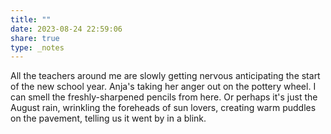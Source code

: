 ```yaml
---
title: ""
date: 2023-08-24 22:59:06
share: true
type: _notes
---
```

All the teachers around me are slowly getting nervous anticipating the start of the new school year. Anja's taking her anger out on the pottery wheel. I can smell the freshly-sharpened pencils from here. Or perhaps it's just the August rain, wrinkling the foreheads of sun lovers, creating warm puddles on the pavement, telling us it went by in a blink. 
